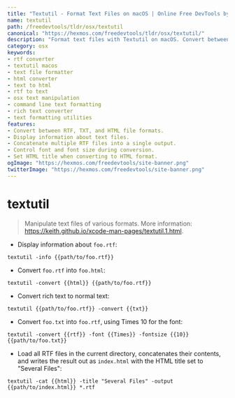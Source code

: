 ```yaml
---
title: "Textutil - Format Text Files on macOS | Online Free DevTools by Hexmos"
name: textutil
path: /freedevtools/tldr/osx/textutil
canonical: "https://hexmos.com/freedevtools/tldr/osx/textutil/"
description: "Format text files with Textutil on macOS. Convert between RTF, TXT, and HTML formats, and control font settings. Free online tool, no registration required."
category: osx
keywords:
- rtf converter
- textutil macos
- text file formatter
- html converter
- text to html
- rtf to text
- osx text manipulation
- command line text formatting
- rich text converter
- text formatting utilities
features:
- Convert between RTF, TXT, and HTML file formats.
- Display information about text files.
- Concatenate multiple RTF files into a single output.
- Control font and font size during conversion.
- Set HTML title when converting to HTML format.
ogImage: "https://hexmos.com/freedevtools/site-banner.png"
twitterImage: "https://hexmos.com/freedevtools/site-banner.png"
---
```


# textutil

> Manipulate text files of various formats.
> More information: <https://keith.github.io/xcode-man-pages/textutil.1.html>.

- Display information about `foo.rtf`:

`textutil -info {{path/to/foo.rtf}}`

- Convert `foo.rtf` into `foo.html`:

`textutil -convert {{html}} {{path/to/foo.rtf}}`

- Convert rich text to normal text:

`textutil {{path/to/foo.rtf}} -convert {{txt}}`

- Convert `foo.txt` into `foo.rtf`, using Times 10 for the font:

`textutil -convert {{rtf}} -font {{Times}} -fontsize {{10}} {{path/to/foo.txt}}`

- Load all RTF files in the current directory, concatenates their contents, and writes the result out as `index.html` with the HTML title set to "Several Files":

`textutil -cat {{html}} -title "Several Files" -output {{path/to/index.html}} *.rtf`
